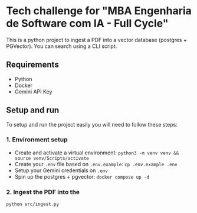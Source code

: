 # Tech challenge for "MBA Engenharia de Software com IA - Full Cycle"

This is a python project to ingest a PDF into a vector database (postgres + PGVector). You can search using a CLI script.

## Requirements

- Python
- Docker
- Gemini API Key

## Setup and run

To setup and run the project easily you will need to follow these steps:

### 1. Environment setup

- Create and activate a virtual environment: `python3 -m venv venv && source venv/Scripts/activate`
- Create your `.env` file based on `.env.example`: `cp .env.example .env`
- Setup your Gemini credentials on `.env`
- Spin up the postgres + pgvector: `docker compose up -d`

### 2. Ingest the PDF into the

```
python src/ingest.py
```
